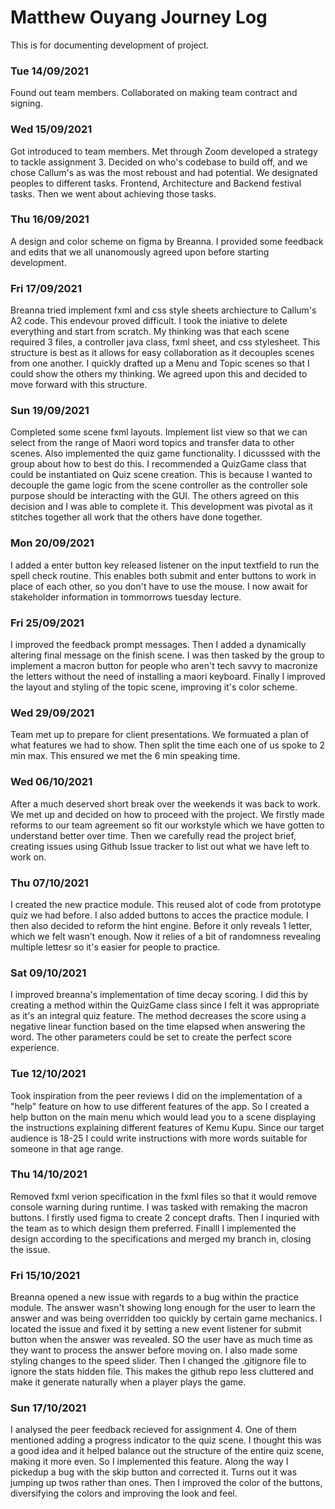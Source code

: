 # Matthew Ouyang Journey Log

This is for documenting development of project.


### Tue 14/09/2021
Found out team members. Collaborated on making team contract and signing.

### Wed 15/09/2021
Got introduced to team members. Met through Zoom developed a strategy to tackle assignment 3. Decided on who's codebase to build off, and we chose Callum's as was the most reboust and had potential. We designated peoples to different tasks. Frontend, Architecture and Backend festival tasks. Then we went about achieving those tasks.

### Thu 16/09/2021
A design and color scheme on figma by Breanna. I provided some feedback and edits that we all unanomously agreed upon before starting development.

### Fri 17/09/2021
Breanna tried implement fxml and css style sheets archiecture to Callum's A2 code. This endevour proved difficult. I took the iniative to delete everything and start from scratch. My thinking was that each scene required 3 files, a controller java class, fxml sheet, and css stylesheet. This structure is best as it allows for easy collaboration as it decouples scenes from one another. I quickly drafted up a Menu and Topic scenes so that I could show the others my thinking. We agreed upon this and decided to move forward with this structure.

### Sun 19/09/2021
Completed some scene fxml layouts. Implement list view so that we can select from the range of Maori word topics and transfer data to other scenes. Also implemented the quiz game functionality. I dicusssed with the group about how to best do this. I recommended a QuizGame class that could be instantiated on Quiz scene creation. This is because I wanted to decouple the game logic from the scene controller as the controller sole purpose should be interacting with the GUI. The others agreed on this decision and I was able to complete it. This development was pivotal as it stitches together all work that the others have done together.

### Mon 20/09/2021
I added a enter button key released listener on the input textfield to run the spell check routine. This enables both submit and enter buttons to work in place of each other, so you don't have to use the mouse. I now await for stakeholder information in tommorrows tuesday lecture.

### Fri 25/09/2021
I improved the feedback prompt messages. Then I added a dynamically altering final message on the finish scene. I was then tasked by the group to implement a macron button for people who aren't tech savvy to macronize the letters without the need of installing a maori keyboard. Finally I improved the layout and styling of the topic scene, improving it's color scheme.

### Wed 29/09/2021
Team met up to prepare for client presentations. We formuated a plan of what features we had to show. Then split the time each one of us spoke to 2 min max. This ensured we met the 6 min speaking time. 

### Wed 06/10/2021
After a much deserved short break over the weekends it was back to work. We met up and decided on how to proceed with the project. We firstly made reforms to our team agreement so fit our workstyle which we have gotten to understand better over time. Then we carefully read the project brief, creating issues using Github Issue tracker to list out what we have left to work on.

### Thu 07/10/2021
I created the new practice module. This reused alot of code from prototype quiz we had before. I also added buttons to acces the practice module. I then also decided to reform the hint engine. Before it only reveals 1 letter, which we felt wasn't enough. Now it relies of a bit of randomness revealing multiple lettesr so it's easier for people to practice. 

### Sat 09/10/2021
I improved breanna's implementation of time decay scoring. I did this by creating a method within the QuizGame class since I felt it was appropriate as it's an integral quiz feature. The method decreases the score using a negative linear function based on the time elapsed when answering the word. The other parameters could be set to create the perfect score experience.

### Tue 12/10/2021
Took inspiration from the peer reviews I did on the implementation of a "help" feature on how to use different features of the app. So I created a help button on the main menu which would lead you to a scene displaying the instructions explaining different features of Kemu Kupu. Since our target audience is 18-25 I could write instructions with more words suitable for someone in that age range.

### Thu 14/10/2021
Removed fxml verion specification in the fxml files so that it would remove console warning during runtime. I was tasked with remaking the macron buttons. I firstly used figma to create 2 concept drafts. Then I inquried with the team as to which design them preferred. Finalll I implemented the design according to the specifications and merged my branch in, closing the issue.

### Fri 15/10/2021
Breanna opened a new issue with regards to a bug within the practice module. The answer wasn't showing long enough for the user to learn the answer and was being overridden too quickly by certain game mechanics. I located the issue and fixed it by setting a new event listener for submit button when the answer was revealed. SO the user have as much time as they want to process the answer before moving on. I also made some styling changes to the speed slider. Then I changed the .gitignore file to ignore the stats hidden file. This makes the github repo less cluttered and make it generate naturally when a player plays the game.

### Sun 17/10/2021
I analysed the peer feedback recieved for assignment 4. One of them mentioned adding a progress indicator to the quiz scene. I thought this was a good idea and it helped balance out the structure of the entire quiz scene, making it more even. So I implemented this feature. Along the way I pickedup a bug with the skip button and corrected it. Turns out it was jumping up twos rather than ones. Then I improved the color of the buttons, diversifying the colors and improving the look and feel.


